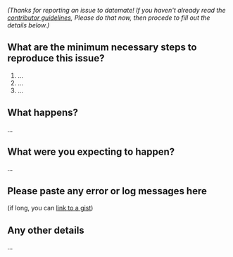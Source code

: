 _(Thanks for reporting an issue to datemate! If you haven't already read the [contributor guidelines](contributing.md), Please do that now, then procede to fill out the details below.)_

## What are the minimum necessary steps to reproduce this issue?

1. …
2. …
3. …

## What happens?

…

## What were you expecting to happen?

…

## Please paste any error or log messages here

(if long, you can [link to a gist](https://gist.github.com/))

## Any other details

…
